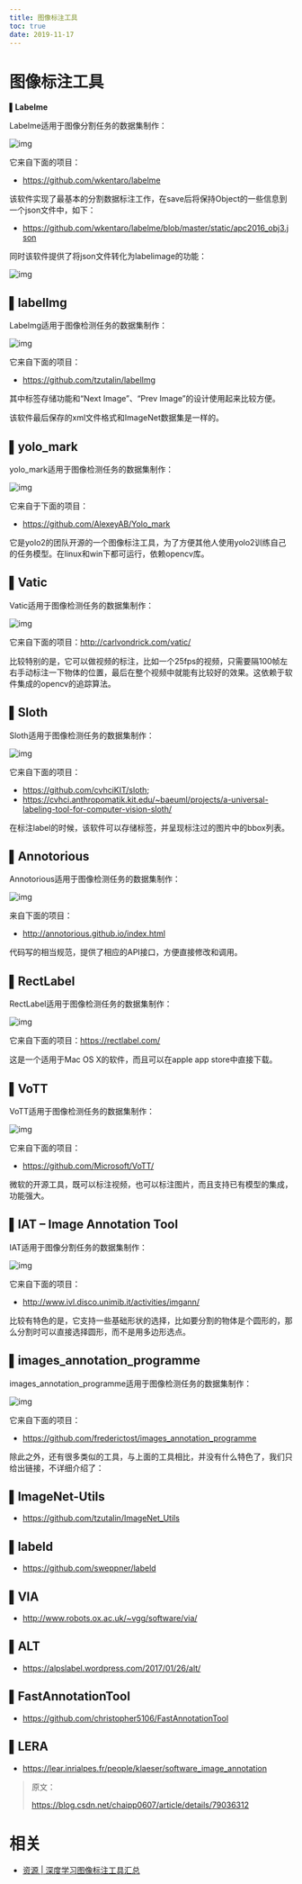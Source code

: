 ```yaml
---
title: 图像标注工具
toc: true
date: 2019-11-17
---
```

# 图像标注工具



▌**Labelme**



Labelme适用于图像分割任务的数据集制作：



![img](https://mmbiz.qpic.cn/mmbiz_jpg/ptp8P184xjxFKDjDjQfQBmceHia9dIfumvlb7QnjUMWKS39vkCmewr39hrVibH92cJCn1kGwPyhmgr6Rxkke9cSg/640?wx_fmt=jpeg&tp=webp&wxfrom=5&wx_lazy=1&wx_co=1)



它来自下面的项目：



- https://github.com/wkentaro/labelme


该软件实现了最基本的分割数据标注工作，在save后将保持Object的一些信息到一个json文件中，如下：



- https://github.com/wkentaro/labelme/blob/master/static/apc2016_obj3.json



同时该软件提供了将json文件转化为labelimage的功能：



![img](https://mmbiz.qpic.cn/mmbiz_jpg/ptp8P184xjxFKDjDjQfQBmceHia9dIfum5cKly1hzN8ISIXSYIw0tFI7QFxewiaje8iar08DejRsBvYTicAsbF0f5Q/640?wx_fmt=jpeg&tp=webp&wxfrom=5&wx_lazy=1&wx_co=1)



##

## ▌**labelImg**



Labelmg适用于图像检测任务的数据集制作：





![img](https://mmbiz.qpic.cn/mmbiz_jpg/ptp8P184xjxFKDjDjQfQBmceHia9dIfumRAEqJJutpEJkFkZ68pYUsdPjRH8EYqYobHW6iaFticTjufI69gzaYepw/640?wx_fmt=jpeg&tp=webp&wxfrom=5&wx_lazy=1&wx_co=1)



它来自下面的项目：



- https://github.com/tzutalin/labelImg


其中标签存储功能和“Next Image”、“Prev Image”的设计使用起来比较方便。


该软件最后保存的xml文件格式和ImageNet数据集是一样的。



##

## ▌**yolo_mark**



yolo_mark适用于图像检测任务的数据集制作：





![img](https://mmbiz.qpic.cn/mmbiz_jpg/ptp8P184xjxFKDjDjQfQBmceHia9dIfum6tGzvk9blOadH1ckiaia1wHwqA7BtC4RSCBq0vCzkhficcQJOaEjJVy8w/640?wx_fmt=jpeg&tp=webp&wxfrom=5&wx_lazy=1&wx_co=1)



它来自于下面的项目：



- https://github.com/AlexeyAB/Yolo_mark


它是yolo2的团队开源的一个图像标注工具，为了方便其他人使用yolo2训练自己的任务模型。在linux和win下都可运行，依赖opencv库。



##

## ▌**Vatic**



Vatic适用于图像检测任务的数据集制作：





![img](https://mmbiz.qpic.cn/mmbiz_png/ptp8P184xjxFKDjDjQfQBmceHia9dIfumluQTRE2pMujNfVs9Vc8RtiaSIvibX3hRxBxbEBWtJhuM33NjHZfe2z3g/640?wx_fmt=png&tp=webp&wxfrom=5&wx_lazy=1&wx_co=1)



它来自下面的项目：http://carlvondrick.com/vatic/


比较特别的是，它可以做视频的标注，比如一个25fps的视频，只需要隔100帧左右手动标注一下物体的位置，最后在整个视频中就能有比较好的效果。这依赖于软件集成的opencv的追踪算法。



##

## ▌**Sloth**



Sloth适用于图像检测任务的数据集制作：



![img](https://mmbiz.qpic.cn/mmbiz_png/ptp8P184xjxFKDjDjQfQBmceHia9dIfumKicWSYobEAr7ZvdyDWfkYlOJRXV3sW7gQ9DFaOTH53Awvuicp3kdxicicQ/640?wx_fmt=png&tp=webp&wxfrom=5&wx_lazy=1&wx_co=1)


它来自下面的项目：



-  https://github.com/cvhciKIT/sloth;
- https://cvhci.anthropomatik.kit.edu/~baeuml/projects/a-universal-labeling-tool-for-computer-vision-sloth/


在标注label的时候，该软件可以存储标签，并呈现标注过的图片中的bbox列表。



##

## ▌**Annotorious**



Annotorious适用于图像检测任务的数据集制作：







![img](https://mmbiz.qpic.cn/mmbiz_jpg/ptp8P184xjxFKDjDjQfQBmceHia9dIfumZGqRlNRN0S1FhfWgM1gXgYM6I12KSAo10icDJwxfpODe5ebWKRdvT0w/640?wx_fmt=jpeg&tp=webp&wxfrom=5&wx_lazy=1&wx_co=1)



来自下面的项目：



- http://annotorious.github.io/index.html



代码写的相当规范，提供了相应的API接口，方便直接修改和调用。



##

## ▌**RectLabel**



RectLabel适用于图像检测任务的数据集制作：





![img](https://mmbiz.qpic.cn/mmbiz_jpg/ptp8P184xjxFKDjDjQfQBmceHia9dIfumcDibZm0msVwNniaSRgZe7xNk6HcvTBdicawgCDestorf1sqjZjxEzvIFg/640?wx_fmt=jpeg&tp=webp&wxfrom=5&wx_lazy=1&wx_co=1)



它来自下面的项目：https://rectlabel.com/



这是一个适用于Mac OS X的软件，而且可以在apple app store中直接下载。



##

## ▌**VoTT**



VoTT适用于图像检测任务的数据集制作：





![img](https://mmbiz.qpic.cn/mmbiz_jpg/ptp8P184xjxFKDjDjQfQBmceHia9dIfumnfeTz6JJzLzCEuyR9BeSJYibEonmbJFPnyoJTMmb3Rsgu4ibFBjIFwicg/640?wx_fmt=jpeg&tp=webp&wxfrom=5&wx_lazy=1&wx_co=1)



它来自下面的项目：



- https://github.com/Microsoft/VoTT/


微软的开源工具，既可以标注视频，也可以标注图片，而且支持已有模型的集成，功能强大。



##

## ▌**IAT – Image Annotation Tool**



IAT适用于图像分割任务的数据集制作：



![img](https://mmbiz.qpic.cn/mmbiz_png/ptp8P184xjxFKDjDjQfQBmceHia9dIfumhXib7Ie8NjJmibjLTZCX9gEAkuS40AJdI9aaf0KaGh02oCxg5fEHg2mw/640?wx_fmt=png&tp=webp&wxfrom=5&wx_lazy=1&wx_co=1)


它来自下面的项目：



- http://www.ivl.disco.unimib.it/activities/imgann/


比较有特色的是，它支持一些基础形状的选择，比如要分割的物体是个圆形的，那么分割时可以直接选择圆形，而不是用多边形选点。



##

## ▌**images_annotation_programme**



images_annotation_programme适用于图像检测任务的数据集制作：



![img](https://mmbiz.qpic.cn/mmbiz_jpg/ptp8P184xjxFKDjDjQfQBmceHia9dIfumzOULic9icm6SkdtPn8uGskcz2h9xY96N12Vf4DoLAFQpEmDGew93NOlQ/640?wx_fmt=jpeg&tp=webp&wxfrom=5&wx_lazy=1&wx_co=1)



它来自下面的项目：



- https://github.com/frederictost/images_annotation_programme



除此之外，还有很多类似的工具，与上面的工具相比，并没有什么特色了，我们只给出链接，不详细介绍了：



##

## ▌**ImageNet-Utils**



- https://github.com/tzutalin/ImageNet_Utils



##

## ▌**labeld**



- https://github.com/sweppner/labeld

##

##

## ▌VIA



- http://www.robots.ox.ac.uk/~vgg/software/via/

##

##

## ▌**ALT**



- https://alpslabel.wordpress.com/2017/01/26/alt/

##

##

## ▌**FastAnnotationTool**



- https://github.com/christopher5106/FastAnnotationTool

##

##

## ▌**LERA**



- https://lear.inrialpes.fr/people/klaeser/software_image_annotation





> 原文：
>
> https://blog.csdn.net/chaipp0607/article/details/79036312


# 相关

- [资源 | 深度学习图像标注工具汇总](https://mp.weixin.qq.com/s?__biz=MzAwNDI4ODcxNA==&mid=2652247985&idx=2&sn=47c655adb0e29612e4c34f7b6acd7d14&chksm=80cc8e14b7bb0702ae44efa0a6cf7f4f516d52a550ca88f5f6327574be4ff2afe08375ed6774&mpshare=1&scene=1&srcid=0617Ra4IgNYcGUcBnh8TC27B#rd)
